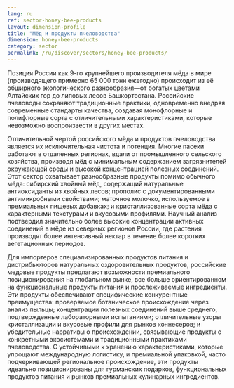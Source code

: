 ```yaml
---
lang: ru
ref: sector-honey-bee-products
layout: dimension-profile
title: "Мёд и продукты пчеловодства"
dimension: honey-bee-products
category: sector
permalink: /ru/discover/sectors/honey-bee-products/
---
```


Позиция России как 9-го крупнейшего производителя мёда в мире (производящего примерно 65 000 тонн ежегодно) происходит из её обширного экологического разнообразия—от богатых цветами Алтайских гор до липовых лесов Башкортостана. Российские пчеловоды сохраняют традиционные практики, одновременно внедряя современные стандарты качества, создавая монофлорные и полифлорные сорта с отличительными характеристиками, которые невозможно воспроизвести в других местах.

Отличительной чертой российского мёда и продуктов пчеловодства является их исключительная чистота и потенция. Многие пасеки работают в отдаленных регионах, вдали от промышленного сельского хозяйства, производя мёд с минимальным содержанием загрязнителей окружающей среды и высокой концентрацией полезных соединений. Этот сектор охватывает разнообразные продукты помимо обычного мёда: сибирский хвойный мёд, содержащий натуральные антиоксиданты из хвойных лесов; прополис с документированными антимикробными свойствами; маточное молочко, используемое в премиальных пищевых добавках; и кристаллизованные сорта мёда с характерными текстурами и вкусовыми профилями. Научный анализ подтвердил значительно более высокие концентрации активных соединений в мёде из северных регионов России, где растения производят более интенсивный нектар в течение более коротких вегетационных периодов.

Для импортеров специализированных продуктов питания и дистрибьюторов натуральных оздоровительных продуктов, российские медовые продукты предлагают возможности премиального позиционирования на глобальном рынке, все больше ориентированном на функциональные продукты питания и прослеживаемые ингредиенты. Эти продукты обеспечивают специфические конкурентные преимущества: проверяемое ботаническое происхождение через анализ пыльцы; концентрации полезных соединений выше среднего, подтвержденные лабораторными испытаниями; отличительные узоры кристаллизации и вкусовые профили для рынков коннесеров; и убедительные нарративы о происхождении, связывающие продукты с конкретными экосистемами и традиционными практиками пчеловодства. С устойчивыми к хранению характеристиками, которые упрощают международную логистику, и премиальной упаковкой, часто подчеркивающей региональное происхождение, эти продукты идеально позиционированы для гурманских подарков, функциональных продуктов питания и рынков премиальных кулинарных ингредиентов.
